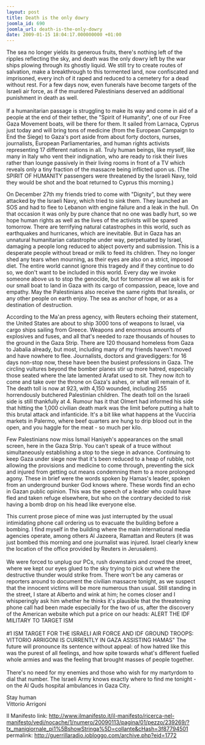 ```yaml
---
layout: post
title: Death is the only dowry
joomla_id: 690
joomla_url: death-is-the-only-dowry
date: 2009-01-15 18:04:17.000000000 +01:00
---
```


<p>The sea no longer yields its generous fruits, there's nothing left of the ripples reflecting the sky, and death was the only dowry left by the war ships plowing through its ghostly liquid. We still try to create routes of salvation, make a breakthrough to this tormented land, now confiscated and imprisoned, every inch of it raped and reduced to a cemetery for a dead without rest. For a few days now, even funerals have become targets of the Israeli air force, as if the murdered Palestinians deserved an additional punishment in death as well. <br /><br />If a humanitarian passage is struggling to make its way and come in aid of a people at the end of their tether, the "Spirit of Humanity", one of our Free Gaza Movement boats, will be there for them. It sailed from Larnaca, Cyprus just today and will bring tons of medicine (from the European Campaign to End the Siege) to Gaza's port aside from about forty doctors, nurses, journalists, European Parliamentaries, and human rights activists representing 17 different nations in all. Truly human beings, like myself, like many in Italy who vent their indignation, who are ready to risk their lives rather than lounge passively in their living rooms in front of a TV which reveals only a tiny fraction of the massacre being inflicted upon us. (The SPIRIT OF HUMANITY passengers were threatened by the Israeli Navy, told they would be shot and the boat returned to Cyprus this morning.)</p>
<p>On December 27th my friends tried to come with "Dignity", but they were attacked by the Israeli Navy, which tried to sink them. They launched an SOS and had to flee to Lebanon with engine failure and a leak in the hull. On that occasion it was only by pure chance that no one was badly hurt, so we hope human rights as well as the lives of the activists will be spared tomorrow. There are terrifying natural catastrophes in this world, such as earthquakes and hurricanes, which are inevitable. But in Gaza has an unnatural humanitarian catastrophe under way, perpetuated by Israel, damaging a people long reduced to abject poverty and submission. This is a desperate people without bread or milk to feed its children. They no longer shed any tears when mourning, as their eyes are also on a strict, imposed diet. The entire world cannot ignore this tragedy and if they continue to do so, we don't want to be included in this world. Every day we invoke someone above us to stop the genocide, but for tomorrow all we ask is for our small boat to land in Gaza with its cargo of compassion, peace, love and empathy. May the Palestinians also receive the same rights that Isrealis, or any other people on earth enjoy. The sea as anchor of hope, or as a destination of destruction.</p>
<p>According to the Ma'an press agency, with Reuters echoing their statement, the United States are about to ship 3000 tons of weapons to Israel, via cargo ships sailing from Greece. Weapons and enormous amounts of explosives and fuses, and all that's needed to raze thousands of houses to the ground in the Gaza Strip. There are 120 thousand homeless from Gaza to Jabalia already, but most, including many of my friends haven't moved and have nowhere to flee. Journalists, doctors and gravediggers: for 16 days non-stop now, these have been the busiest professions in Gaza. The circling vultures beyond the bomber planes stir up more hatred, especially those seated where the late lamented Arafat used to sit. They now itch to come and take over the throne on Gaza's ashes, or what will remain of it. The death toll is now at 923, with 4,150 wounded, including 255 horrendously butchered Palestinian children. The death toll on the Israeli side is still thankfully at 4. Rumour has it that Olmert had informed his side that hitting the 1,000 civilian death mark was the limit before putting a halt to this brutal attack and infanticide. It's a bit like what happens at the Vucciria markets in Palermo, where beef quarters are hung to drip blood out in the open, and you haggle for the meat - so much per kilo.</p>
<p>Few Palestinians now miss Ismail Haniyeh's appearances on the small screen, here in the Gaza Strip. You can't speak of a truce without simultaneously establishing a stop to the siege in advance. Continuing to keep Gaza under siege now that it's been reduced to a heap of rubble, not allowing the provisions and medicine to come through, preventing the sick and injured from getting out means condemning them to a more prolonged agony. These in brief were the words spoken by Hamas's leader, spoken from an underground bunker God knows where. These words find an echo in Gazan public opinion. This was the speech of a leader who could have fled and taken refuge elsewhere, but who on the contrary decided to risk having a bomb drop on his head like everyone else.</p>
<p>This current prose piece of mine was just interrupted by the usual intimidating phone call ordering us to evacuate the building before a bombing. I find myself in the building where the main international media agencies operate, among others Al Jazeera, Ramattan and Reuters (it was just bombed this morning and one journalist was injured. Israel clearly knew the location of the office provided by Reuters in Jerusalem). <br /><br />We were forced to unplug our PCs, rush downstairs and crowd the street, where we kept our eyes glued to the sky trying to pick out where the destructive thunder would strike from. There won't be any cameras or reporters around to document the civilian massacre tonight, as we suspect that the innocent victims will be more numerous than usual. Still standing in the street, I stare at Alberto and wink at him; he comes closer and I whisperingly ask him whether he thinks it's plausible that the threatening phone call had been made especially for the two of us, after the discovery of the American website which put a price on our heads: ALERT THE IDF MILITARY TO TARGET ISM <br /><br />#1 ISM TARGET FOR THE ISRAELI AIR FORCE AND IDF GROUND TROOPS: VITTORIO ARRIGONI IS CURRENTLY IN GAZA ASSISTING HAMAS" The future will pronounce its sentence without appeal: of how hatred like this was the purest of all feelings, and how spite towards what's different fuelled whole armies and was the feeling that brought masses of people together. <br /><br />There's no need for my enemies and those who wish for my martyrdom to dial that number. The Israeli Army knows exactly where to find me tonight - on the Al Quds hospital ambulances in Gaza City.</p>
<p>Stay human<br />Vittorio Arrigoni</p>
<p>Il Manifesto link: <a href="http://www.ilmanifesto.it/il-manifesto/ricerca-nel-manifesto/vedi/nocache/1/numero/20090113/pagina/01/pezzo/239269/?tx_manigiornale_pi1%5BshowStringa%5D=collante&cHash=3f87794501">http://www.ilmanifesto.it/il-manifesto/ricerca-nel-manifesto/vedi/nocache/1/numero/20090113/pagina/01/pezzo/239269/?tx_manigiornale_pi1%5BshowStringa%5D=collante&cHash=3f87794501</a> <br />permalink: <a href="http://guerrillaradio.iobloggo.com/archive.php?eid=1772">http://guerrillaradio.iobloggo.com/archive.php?eid=1772</a></p>
